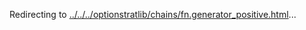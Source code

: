 Redirecting to
[../../../optionstratlib/chains/fn.generator_positive.html](../../../optionstratlib/chains/fn.generator_positive.html)\...
